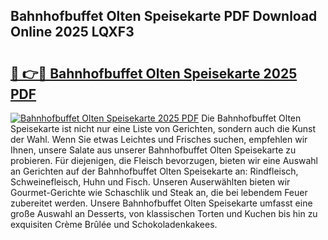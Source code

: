## Bahnhofbuffet Olten Speisekarte PDF Download Online 2025 LQXF3

# <h2><a href="http://gccxnvj.nevu.top/?p=Bahnhofbuffet+Olten+Speisekarte">🔗 👉🔴 Bahnhofbuffet Olten Speisekarte 2025 PDF</a></h2>

[![Bahnhofbuffet Olten Speisekarte 2025 PDF](https://i.imgur.com/dBaPXMq.png)](http://gccxnvj.nevu.top/?p=Bahnhofbuffet+Olten+Speisekarte)
Die Bahnhofbuffet Olten Speisekarte ist nicht nur eine Liste von Gerichten, sondern auch die Kunst der Wahl. Wenn Sie etwas Leichtes und Frisches suchen, empfehlen wir Ihnen, unsere Salate aus unserer Bahnhofbuffet Olten Speisekarte zu probieren. Für diejenigen, die Fleisch bevorzugen, bieten wir eine Auswahl an Gerichten auf der Bahnhofbuffet Olten Speisekarte an: Rindfleisch, Schweinefleisch, Huhn und Fisch. Unseren Auserwählten bieten wir Gourmet-Gerichte wie Schaschlik und Steak an, die bei lebendem Feuer zubereitet werden. Unsere Bahnhofbuffet Olten Speisekarte umfasst eine große Auswahl an Desserts, von klassischen Torten und Kuchen bis hin zu exquisiten Crème Brûlée und Schokoladenkakees.

